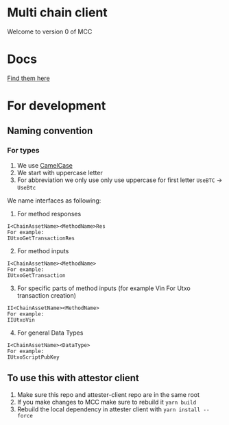# Multi chain client

Welcome to version 0 of MCC

# Docs

[Find them here](./docs/README.md)

# For development

## Naming convention

### For types

1. We use [CamelCase](https://en.wikipedia.org/wiki/Camel_case)
2. We start with uppercase letter
3. For abbreviation we only use only use uppercase for first letter `UseBTC` -> `UseBtc`

We name interfaces as following:

1. For method responses

```
I<ChainAssetName><MethodName>Res
For example:
IUtxoGetTransactionRes
```

2. For method inputs

```
I<ChainAssetName><MethodName>
For example:
IUtxoGetTransaction
```

3. For specific parts of method inputs (for example Vin For Utxo transaction creation)

```
II<ChainAssetName><MethodName>
For example:
IIUtxoVin
```

4. For general Data Types

```
I<ChainAssetName><DataType>
For example:
IUtxoScriptPubKey
```

## To use this with attestor client

1. Make sure this repo and attester-client repo are in the same root
2. If you make changes to MCC make sure to rebuild it `yarn build`
3. Rebuild the local dependency in attester client with `yarn install --force`
